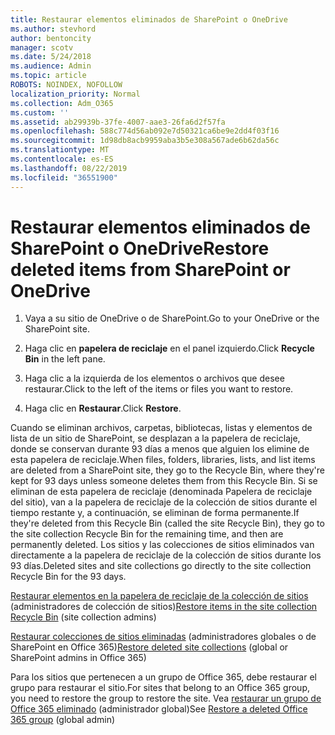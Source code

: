 ```yaml
---
title: Restaurar elementos eliminados de SharePoint o OneDrive
ms.author: stevhord
author: bentoncity
manager: scotv
ms.date: 5/24/2018
ms.audience: Admin
ms.topic: article
ROBOTS: NOINDEX, NOFOLLOW
localization_priority: Normal
ms.collection: Adm_O365
ms.custom: ''
ms.assetid: ab29939b-37fe-4007-aae3-26fa6d2f57fa
ms.openlocfilehash: 588c774d56ab092e7d50321ca6be9e2dd4f03f16
ms.sourcegitcommit: 1d98db8acb9959aba3b5e308a567ade6b62da56c
ms.translationtype: MT
ms.contentlocale: es-ES
ms.lasthandoff: 08/22/2019
ms.locfileid: "36551900"
---
```

# <a name="restore-deleted-items-from-sharepoint-or-onedrive"></a><span data-ttu-id="f238d-102">Restaurar elementos eliminados de SharePoint o OneDrive</span><span class="sxs-lookup"><span data-stu-id="f238d-102">Restore deleted items from SharePoint or OneDrive</span></span>

1. <span data-ttu-id="f238d-103">Vaya a su sitio de OneDrive o de SharePoint.</span><span class="sxs-lookup"><span data-stu-id="f238d-103">Go to your OneDrive or the SharePoint site.</span></span>
    
2. <span data-ttu-id="f238d-104">Haga clic en **papelera de reciclaje** en el panel izquierdo.</span><span class="sxs-lookup"><span data-stu-id="f238d-104">Click **Recycle Bin** in the left pane.</span></span> 
    
3. <span data-ttu-id="f238d-105">Haga clic a la izquierda de los elementos o archivos que desee restaurar.</span><span class="sxs-lookup"><span data-stu-id="f238d-105">Click to the left of the items or files you want to restore.</span></span>
    
4. <span data-ttu-id="f238d-106">Haga clic en **Restaurar**.</span><span class="sxs-lookup"><span data-stu-id="f238d-106">Click **Restore**.</span></span> 
    
<span data-ttu-id="f238d-107">Cuando se eliminan archivos, carpetas, bibliotecas, listas y elementos de lista de un sitio de SharePoint, se desplazan a la papelera de reciclaje, donde se conservan durante 93 días a menos que alguien los elimine de esta papelera de reciclaje.</span><span class="sxs-lookup"><span data-stu-id="f238d-107">When files, folders, libraries, lists, and list items are deleted from a SharePoint site, they go to the Recycle Bin, where they're kept for 93 days unless someone deletes them from this Recycle Bin.</span></span> <span data-ttu-id="f238d-108">Si se eliminan de esta papelera de reciclaje (denominada Papelera de reciclaje del sitio), van a la papelera de reciclaje de la colección de sitios durante el tiempo restante y, a continuación, se eliminan de forma permanente.</span><span class="sxs-lookup"><span data-stu-id="f238d-108">If they're deleted from this Recycle Bin (called the site Recycle Bin), they go to the site collection Recycle Bin for the remaining time, and then are permanently deleted.</span></span> <span data-ttu-id="f238d-109">Los sitios y las colecciones de sitios eliminados van directamente a la papelera de reciclaje de la colección de sitios durante los 93 días.</span><span class="sxs-lookup"><span data-stu-id="f238d-109">Deleted sites and site collections go directly to the site collection Recycle Bin for the 93 days.</span></span>
  
<span data-ttu-id="f238d-110">[Restaurar elementos en la papelera de reciclaje de la colección de sitios](https://go.microsoft.com/fwlink/?linkid=867800) (administradores de colección de sitios)</span><span class="sxs-lookup"><span data-stu-id="f238d-110">[Restore items in the site collection Recycle Bin](https://go.microsoft.com/fwlink/?linkid=867800) (site collection admins)</span></span> 
  
<span data-ttu-id="f238d-111">[Restaurar colecciones de sitios eliminadas](https://go.microsoft.com/fwlink/?linkid=867660) (administradores globales o de SharePoint en Office 365)</span><span class="sxs-lookup"><span data-stu-id="f238d-111">[Restore deleted site collections](https://go.microsoft.com/fwlink/?linkid=867660) (global or SharePoint admins in Office 365)</span></span> 
  
<span data-ttu-id="f238d-112">Para los sitios que pertenecen a un grupo de Office 365, debe restaurar el grupo para restaurar el sitio.</span><span class="sxs-lookup"><span data-stu-id="f238d-112">For sites that belong to an Office 365 group, you need to restore the group to restore the site.</span></span> <span data-ttu-id="f238d-113">Vea [restaurar un grupo de Office 365 eliminado](https://go.microsoft.com/fwlink/?linkid=867802) (administrador global)</span><span class="sxs-lookup"><span data-stu-id="f238d-113">See [Restore a deleted Office 365 group](https://go.microsoft.com/fwlink/?linkid=867802) (global admin)</span></span> 
  

